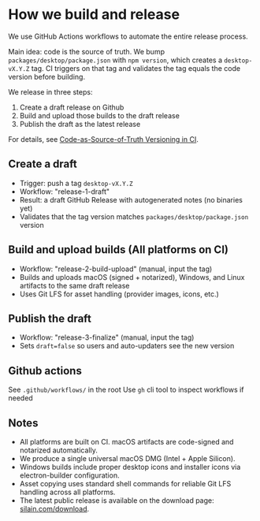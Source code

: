 # How we build and release

We use GitHub Actions workflows to automate the entire release process.

Main idea: code is the source of truth. We bump `packages/desktop/package.json` with `npm version`, which creates a `desktop-vX.Y.Z` tag. CI triggers on that tag and validates the tag equals the code version before building.

We release in three steps:
1) Create a draft release on Github
2) Build and upload those builds to the draft release
3) Publish the draft as the latest release

For details, see [Code-as-Source-of-Truth Versioning in CI](./proposals/versioning-ci.md).

## Create a draft
- Trigger: push a tag `desktop-vX.Y.Z`
- Workflow: "release-1-draft"
- Result: a draft GitHub Release with autogenerated notes (no binaries yet)
- Validates that the tag version matches `packages/desktop/package.json` version

## Build and upload builds (All platforms on CI)
- Workflow: "release-2-build-upload" (manual, input the tag)
- Builds and uploads macOS (signed + notarized), Windows, and Linux artifacts to the same draft release
- Uses Git LFS for asset handling (provider images, icons, etc.)

## Publish the draft
- Workflow: "release-3-finalize" (manual, input the tag)
- Sets `draft=false` so users and auto-updaters see the new version

## Github actions
See `.github/workflows/` in the root
Use `gh` cli tool to inspect workflows if needed

## Notes
- All platforms are built on CI. macOS artifacts are code-signed and notarized automatically.
- We produce a single universal macOS DMG (Intel + Apple Silicon).
- Windows builds include proper desktop icons and installer icons via electron-builder configuration.
- Asset copying uses standard shell commands for reliable Git LFS handling across all platforms.
- The latest public release is available on the download page: [silain.com/download](https://www.silain.com/download).
